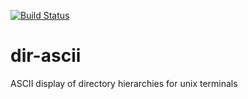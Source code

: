 [![Build Status](https://travis-ci.org/tdeh/dir-ascii.svg?branch=master)](https://travis-ci.org/tdeh/dir-ascii)
# dir-ascii

ASCII display of directory hierarchies for unix terminals
